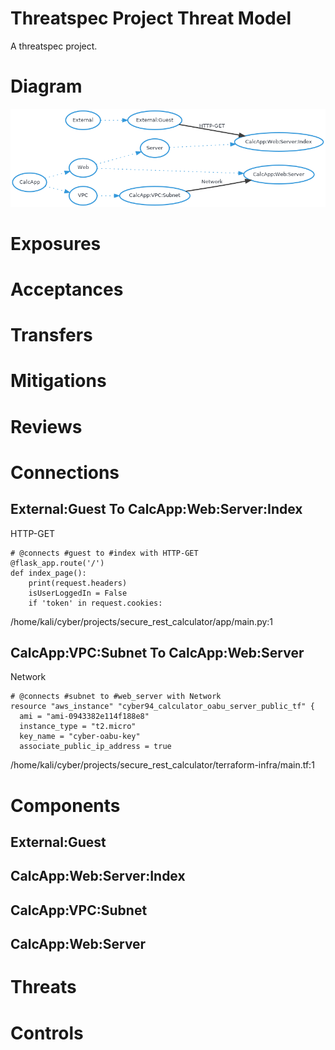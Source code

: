 # Threatspec Project Threat Model

A threatspec project.


# Diagram
![Threat Model Diagram](ThreatModel.md.png)



# Exposures


# Acceptances


# Transfers


# Mitigations


# Reviews


# Connections

## External:Guest To CalcApp:Web:Server:Index
HTTP-GET

```
# @connects #guest to #index with HTTP-GET
@flask_app.route('/')
def index_page():
    print(request.headers)
    isUserLoggedIn = False
    if 'token' in request.cookies:

```
/home/kali/cyber/projects/secure_rest_calculator/app/main.py:1

## CalcApp:VPC:Subnet To CalcApp:Web:Server
Network

```
# @connects #subnet to #web_server with Network
resource "aws_instance" "cyber94_calculator_oabu_server_public_tf" {
  ami = "ami-0943382e114f188e8"
  instance_type = "t2.micro"
  key_name = "cyber-oabu-key"
  associate_public_ip_address = true

```
/home/kali/cyber/projects/secure_rest_calculator/terraform-infra/main.tf:1


# Components

## External:Guest

## CalcApp:Web:Server:Index

## CalcApp:VPC:Subnet

## CalcApp:Web:Server


# Threats


# Controls
